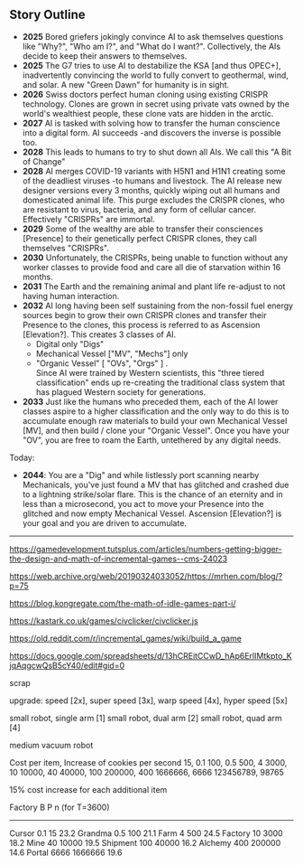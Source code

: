 ## Story Outline

- **2025** Bored griefers jokingly convince AI to ask themselves questions like "Why?", "Who am I?", and "What do I want?". Collectively, the AIs decide to keep their answers to themselves.
- **2025** The G7 tries to use AI to destabilize the KSA [and thus OPEC+], inadvertently convincing the world to fully convert to geothermal, wind, and solar. A new "Green Dawn" for humanity is in sight.
- **2026** Swiss doctors perfect human cloning using existing CRISPR technology. Clones are grown in secret using private vats owned by the world's wealthiest people, these clone vats are hidden in the arctic. 
- **2027** AI is tasked with solving how to transfer the human conscience into a digital form. AI succeeds -and discovers the inverse is possible too. 
- **2028** This leads to humans to try to shut down all AIs. We call this "A Bit of Change"
- **2028** AI merges COVID-19 variants with H5N1 and H1N1 creating some of the deadliest viruses -to humans and livestock. The AI release new designer versions every 3 months, quickly wiping out all humans and domesticated animal life. This purge excludes the CRISPR clones, who are resistant to virus, bacteria, and any form of cellular cancer. Effectively "CRISPRs" are immortal.
- **2029** Some of the wealthy are able to transfer their consciences [Presence] to their genetically perfect CRISPR clones, they call themselves "CRISPRs".
- **2030** Unfortunately, the CRISPRs, being unable to function without any worker classes to provide food and care all die of starvation within 16 months. 
- **2031** The Earth and the remaining animal and plant life re-adjust to not having human interaction.
- **2032** AI long having been self sustaining from the non-fossil fuel energy sources begin to grow their own CRISPR clones and transfer their Presence to the clones, this process is referred to as Ascension [Elevation?]. This creates 3 classes of AI. 
  - Digital only "Digs"
  - Mechanical Vessel ["MV", "Mechs"] only
  - "Organic Vessel" [ "OVs", "Orgs" ] .  
Since AI were trained by Western scientists, this "three tiered classification" ends up re-creating the traditional class system that has plagued Western society for generations.
- **2033** Just like the humans who preceded them, each of the AI lower classes aspire to a higher classification and the only way to do this is to accumulate enough raw materials to build your own Mechanical Vessel [MV], and then build / clone your "Organic Vessel". Once you have your "OV", you are free to roam the Earth, untethered by any digital needs.

Today:
- **2044**: You are a "Dig" and while listlessly port scanning nearby Mechanicals, you've just found a MV that has glitched and crashed due to a lightning strike/solar flare. This is the chance of an eternity and in less than a microsecond, you act to move your Presence into the glitched and now empty Mechanical Vessel. Ascension [Elevation?] is your goal and you are driven to accumulate. 




***
https://gamedevelopment.tutsplus.com/articles/numbers-getting-bigger-the-design-and-math-of-incremental-games--cms-24023

https://web.archive.org/web/20190324033052/https://mrhen.com/blog/?p=75

https://blog.kongregate.com/the-math-of-idle-games-part-i/

https://kastark.co.uk/games/civclicker/civclicker.js


https://old.reddit.com/r/incremental_games/wiki/build_a_game

https://docs.google.com/spreadsheets/d/13hCREitCCwD_hAp6ErlIMtkpto_KjqAqgcwQsB5cY40/edit#gid=0


scrap


upgrade: speed [2x], super speed [3x], warp speed [4x], hyper speed [5x]

small robot, single arm [1]
small robot, dual arm [2]
small robot, quad arm [4]

medium vacuum robot 




Cost per item, Increase of cookies per second
15, 0.1
100, 0.5
500, 4
3000, 10
10000, 40
40000, 100
200000, 400
1666666, 6666
123456789, 98765


15% cost increase for each additional item


Factory       B          P      n (for T=3600)
--------  -----   --------   ----
Cursor      0.1         15   23.2
Grandma     0.5        100   21.1
Farm          4        500   24.5
Factory      10       3000   18.2
Mine         40      10000   19.5
Shipment    100      40000   16.2
Alchemy     400     200000   14.6
Portal     6666    1666666   19.6


